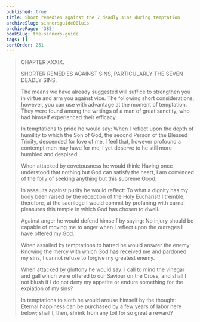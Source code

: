 ```yaml
---
published: true
title: Short remedies against the 7 deadly sins during temptation
archiveSlug: sinnersguide00luis
archivePage: '385'
bookSlug: the-sinners-guide
tags: []
sortOrder: 251
---
```


> CHAPTER XXXIX.
> 
> SHORTER REMEDIES AGAINST SINS, PARTICULARLY THE SEVEN DEADLY SINS.
> 
> The means we have already suggested will suffice to strengthen you in virtue and arm you against vice. The following short considerations, however, you can use with advantage at the moment of temptation. They were found among the writings of a man of great sanctity, who had himself experienced their efficacy.
>
> In temptations to pride he would say: When I reflect upon the depth of humility to which the Son of God, the second Person of the Blessed Trinity, descended for love of me, I feel that, however profound a contempt men may have for me, I yet deserve to he still more humbled and despised.
>
> When attacked by covetousness he would think: Having once understood that nothing but God can satisfy the heart, I am convinced of the folly of seeking anything but this supreme Good.
>
> In assaults against purity he would reflect: To what a dignity has my body been raised by the reception of the Holy Eucharist! I tremble, therefore, at the sacrilege I would commit by profaning with carnal pleasures this temple in which God has chosen to dwell.
>
> Against anger he would defend himself by saying: No injury should be capable of moving me to anger when I reflect upon the outrages I have offered my God.
> 
> When assailed by temptations to hatred he would answer the enemy: Knowing the mercy with which God has received me and pardoned my sins, I cannot refuse to forgive my greatest enemy.
>
> When attacked by gluttony he would say: I call to mind the vinegar and gall which were offered to our Saviour on the Cross, and shall I not blush if I do not deny my appetite or endure something for the expiation of my sins?
>
> In temptations to sloth he would arouse himself by the thought: Eternal happiness can be purchased by a few years of labor here below; shall I, then, shrink from any toil for so great a reward?
